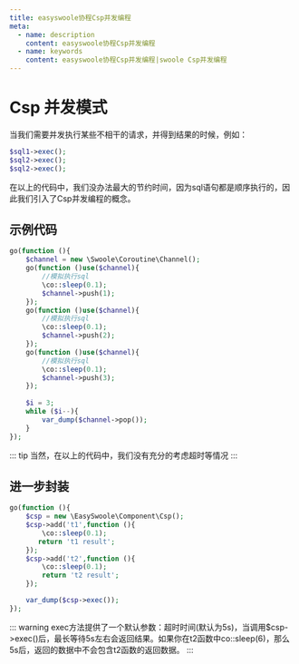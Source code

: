 ```yaml
---
title: easyswoole协程Csp并发编程
meta:
  - name: description
    content: easyswoole协程Csp并发编程
  - name: keywords
    content: easyswoole协程Csp并发编程|swoole Csp并发编程
---
```


# Csp 并发模式
当我们需要并发执行某些不相干的请求，并得到结果的时候，例如：
```php
$sql1->exec();
$sql2->exec();
$sql2->exec();
```
在以上的代码中，我们没办法最大的节约时间，因为sql语句都是顺序执行的，因此我们引入了Csp并发编程的概念。

## 示例代码
```php
go(function (){
    $channel = new \Swoole\Coroutine\Channel();
    go(function ()use($channel){
        //模拟执行sql
        \co::sleep(0.1);
        $channel->push(1);
    });
    go(function ()use($channel){
        //模拟执行sql
        \co::sleep(0.1);
        $channel->push(2);
    });
    go(function ()use($channel){
        //模拟执行sql
        \co::sleep(0.1);
        $channel->push(3);
    });
    
    $i = 3;
    while ($i--){
        var_dump($channel->pop());
    }
});
```

::: tip
当然，在以上的代码中，我们没有充分的考虑超时等情况
:::

## 进一步封装

```php
go(function (){
    $csp = new \EasySwoole\Component\Csp();
    $csp->add('t1',function (){
        \co::sleep(0.1);
       return 't1 result';
    });
    $csp->add('t2',function (){
        \co::sleep(0.1);
        return 't2 result';
    });

    var_dump($csp->exec());
});
```

::: warning 
 exec方法提供了一个默认参数：超时时间(默认为5s)，当调用$csp->exec()后，最长等待5s左右会返回结果。如果你在t2函数中co::sleep(6)，那么5s后，返回的数据中不会包含t2函数的返回数据。
:::
